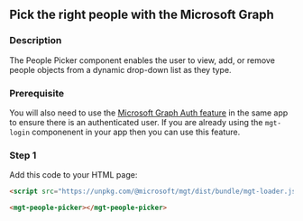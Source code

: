 <div id="headerDiv">

## Pick the right people with the Microsoft Graph


</div>

<div id="contentContainer">
<div id="leftSide">
  
### Description
The People Picker component enables the user to view, add, or remove people objects from a dynamic drop-down list as they type.

### Prerequisite
You will also need to use the [Microsoft Graph Auth feature](https://pwabuilder-site-dev.azurewebsites.net/feature/Microsoft%20Graph%20Authentication) in the same app to ensure there is an authenticated user. If you are already using the `mgt-login` componenent in your app then you can use this feature.


</div>

<div id="rightSide">

### Step 1

Add this code to your HTML page: 

<div class="codeBlockHeader">
  <copy-button codeurl="https://raw.githubusercontent.com/pwa-builder/pwabuilder-snippits/demo/src/graphPeoplePicker/graphPeoplePicker.html">
  </copy-button>
</div>

<div class="codeBlock">
 
```html
<script src="https://unpkg.com/@microsoft/mgt/dist/bundle/mgt-loader.js"></script>

<mgt-people-picker></mgt-people-picker>
```

</div>


</div>

